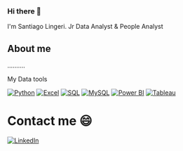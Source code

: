 ### Hi there 👋

I'm Santiago Lingeri.
Jr Data Analyst & People Analyst

## About me

..........

My Data tools

[![Python](https://img.shields.io/badge/Python-3.x-blue?logo=python)](https://www.python.org/)
[![Excel](https://img.shields.io/badge/Excel-2016-green?logo=microsoft-excel)](https://www.microsoft.com/en-us/microsoft-365/excel)
[![SQL](https://img.shields.io/badge/SQL-Database-red?logo=sql)](https://en.wikipedia.org/wiki/SQL)
[![MySQL](https://img.shields.io/badge/MySQL-Database-orange?logo=mysql)](https://www.mysql.com/)
[![Power BI](https://img.shields.io/badge/Power%20BI-Desktop-yellow?logo=power-bi)](https://powerbi.microsoft.com/)
[![Tableau](https://img.shields.io/badge/Tableau-Data%20Visualization-blueviolet?logo=tableau)](https://www.tableau.com/)


# Contact me :smile:

[![LinkedIn](https://img.shields.io/badge/LinkedIn-Profile-blue?logo=linkedin)](https://www.linkedin.com/in/your-profile-url)


